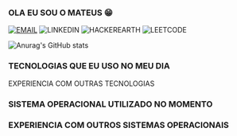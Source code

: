 ### OLA EU SOU O MATEUS 😁


[![EMAIL](https://img.shields.io/badge/Gmail-D14836?style=for-the-badge&logo=gmail&logoColor=white)](c) ![LINKEDIN](https://img.shields.io/badge/LinkedIn-0077B5?style=for-the-badge&logo=linkedin&logoColor=white) 
![HACKEREARTH](https://img.shields.io/badge/HackerEarth-%232C3454.svg?&style=for-the-badge&logo=HackerEarth&logoColor=Blue)  ![LEETCODE](https://img.shields.io/badge/-LeetCode-FFA116?style=for-the-badge&logo=LeetCode&logoColor=black)

![Anurag's GitHub stats](https://github-readme-stats.vercel.app/api?username=Mateuslucas1879&show_icons=true&theme=radical)


### TECNOLOGIAS QUE EU USO NO MEU DIA
<div style="diplay: inline_block><br/>

        <img align="center" src="https://img.shields.io/badge/Python-3776AB?style=for-the-badge&logo=python&logoColor=white" alt="Python">
        <img align="center" src="https://img.shields.io/badge/C-00599C?style=for-the-badge&logo=c&logoColor=white" alt="C">
</div>

### EXPERIENCIA COM OUTRAS TECNOLOGIAS 

### SISTEMA OPERACIONAL UTILIZADO NO MOMENTO

### EXPERIENCIA COM OUTROS SISTEMAS OPERACIONAIS








